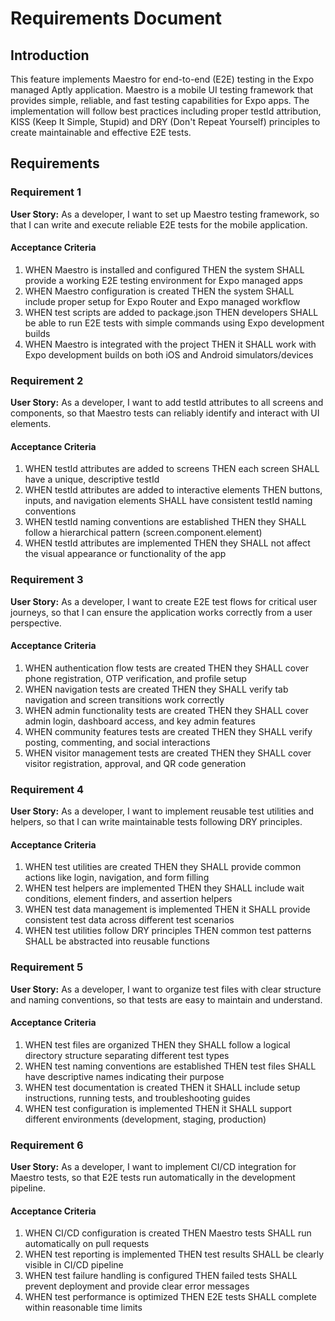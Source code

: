 # Requirements Document

## Introduction

This feature implements Maestro for end-to-end (E2E) testing in the Expo managed Aptly application. Maestro is a mobile UI testing framework that provides simple, reliable, and fast testing capabilities for Expo apps. The implementation will follow best practices including proper testId attribution, KISS (Keep It Simple, Stupid) and DRY (Don't Repeat Yourself) principles to create maintainable and effective E2E tests.

## Requirements

### Requirement 1

**User Story:** As a developer, I want to set up Maestro testing framework, so that I can write and execute reliable E2E tests for the mobile application.

#### Acceptance Criteria

1. WHEN Maestro is installed and configured THEN the system SHALL provide a working E2E testing environment for Expo managed apps
2. WHEN Maestro configuration is created THEN the system SHALL include proper setup for Expo Router and Expo managed workflow
3. WHEN test scripts are added to package.json THEN developers SHALL be able to run E2E tests with simple commands using Expo development builds
4. WHEN Maestro is integrated with the project THEN it SHALL work with Expo development builds on both iOS and Android simulators/devices

### Requirement 2

**User Story:** As a developer, I want to add testId attributes to all screens and components, so that Maestro tests can reliably identify and interact with UI elements.

#### Acceptance Criteria

1. WHEN testId attributes are added to screens THEN each screen SHALL have a unique, descriptive testId
2. WHEN testId attributes are added to interactive elements THEN buttons, inputs, and navigation elements SHALL have consistent testId naming conventions
3. WHEN testId naming conventions are established THEN they SHALL follow a hierarchical pattern (screen.component.element)
4. WHEN testId attributes are implemented THEN they SHALL not affect the visual appearance or functionality of the app

### Requirement 3

**User Story:** As a developer, I want to create E2E test flows for critical user journeys, so that I can ensure the application works correctly from a user perspective.

#### Acceptance Criteria

1. WHEN authentication flow tests are created THEN they SHALL cover phone registration, OTP verification, and profile setup
2. WHEN navigation tests are created THEN they SHALL verify tab navigation and screen transitions work correctly
3. WHEN admin functionality tests are created THEN they SHALL cover admin login, dashboard access, and key admin features
4. WHEN community features tests are created THEN they SHALL verify posting, commenting, and social interactions
5. WHEN visitor management tests are created THEN they SHALL cover visitor registration, approval, and QR code generation

### Requirement 4

**User Story:** As a developer, I want to implement reusable test utilities and helpers, so that I can write maintainable tests following DRY principles.

#### Acceptance Criteria

1. WHEN test utilities are created THEN they SHALL provide common actions like login, navigation, and form filling
2. WHEN test helpers are implemented THEN they SHALL include wait conditions, element finders, and assertion helpers
3. WHEN test data management is implemented THEN it SHALL provide consistent test data across different test scenarios
4. WHEN test utilities follow DRY principles THEN common test patterns SHALL be abstracted into reusable functions

### Requirement 5

**User Story:** As a developer, I want to organize test files with clear structure and naming conventions, so that tests are easy to maintain and understand.

#### Acceptance Criteria

1. WHEN test files are organized THEN they SHALL follow a logical directory structure separating different test types
2. WHEN test naming conventions are established THEN test files SHALL have descriptive names indicating their purpose
3. WHEN test documentation is created THEN it SHALL include setup instructions, running tests, and troubleshooting guides
4. WHEN test configuration is implemented THEN it SHALL support different environments (development, staging, production)

### Requirement 6

**User Story:** As a developer, I want to implement CI/CD integration for Maestro tests, so that E2E tests run automatically in the development pipeline.

#### Acceptance Criteria

1. WHEN CI/CD configuration is created THEN Maestro tests SHALL run automatically on pull requests
2. WHEN test reporting is implemented THEN test results SHALL be clearly visible in CI/CD pipeline
3. WHEN test failure handling is configured THEN failed tests SHALL prevent deployment and provide clear error messages
4. WHEN test performance is optimized THEN E2E tests SHALL complete within reasonable time limits
